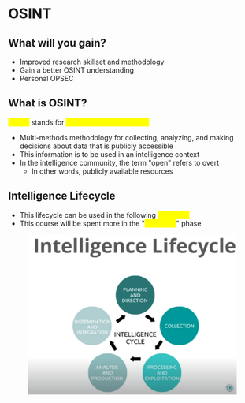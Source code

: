 # OSINT

## What will you gain?

* Improved research skillset and methodology
* Gain a better OSINT understanding
* Personal OPSEC

## What is OSINT?

<mark style="color:yellow;">OSINT</mark> stands for <mark style="color:yellow;">Open-Source Intelligence</mark>

* Multi-methods methodology for collecting, analyzing, and making decisions about data that is publicly accessible
* This information is to be used in an intelligence context
* In the intelligence community, the term "open" refers to overt
  * In other words, publicly available resources

## Intelligence Lifecycle

* This lifecycle can be used in the following <mark style="color:yellow;">five steps</mark>
* This course will be spent more in the "<mark style="color:yellow;">collection</mark>" phase

<figure><img src="../../.gitbook/assets/image (6).png" alt=""><figcaption></figcaption></figure>
